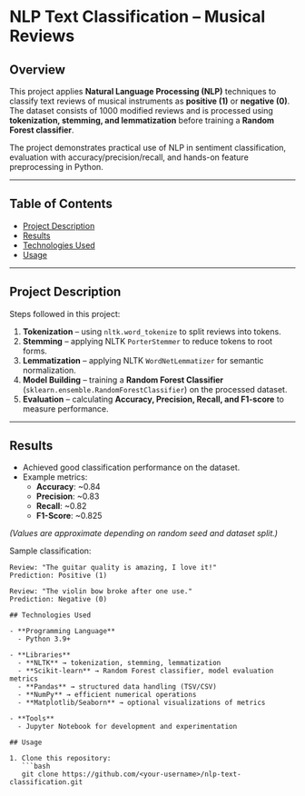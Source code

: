 # NLP Text Classification – Musical Reviews

## Overview

This project applies **Natural Language Processing (NLP)** techniques to classify text reviews of musical instruments as **positive (1)** or **negative (0)**.  
The dataset consists of 1000 modified reviews and is processed using **tokenization, stemming, and lemmatization** before training a **Random Forest classifier**.  

The project demonstrates practical use of NLP in sentiment classification, evaluation with accuracy/precision/recall, and hands-on feature preprocessing in Python.

---

## Table of Contents
- [Project Description](#project-description)
- [Results](#results)
- [Technologies Used](#technologies-used)
- [Usage](#usage)
---

## Project Description

Steps followed in this project:

1. **Tokenization** – using `nltk.word_tokenize` to split reviews into tokens.  
2. **Stemming** – applying NLTK `PorterStemmer` to reduce tokens to root forms.  
3. **Lemmatization** – applying NLTK `WordNetLemmatizer` for semantic normalization.  
4. **Model Building** – training a **Random Forest Classifier** (`sklearn.ensemble.RandomForestClassifier`) on the processed dataset.  
5. **Evaluation** – calculating **Accuracy, Precision, Recall, and F1-score** to measure performance.  

---

## Results

- Achieved good classification performance on the dataset.  
- Example metrics:  
  - **Accuracy**: ~0.84  
  - **Precision**: ~0.83  
  - **Recall**: ~0.82  
  - **F1-Score**: ~0.825  

*(Values are approximate depending on random seed and dataset split.)*

Sample classification:
```text
Review: "The guitar quality is amazing, I love it!"
Prediction: Positive (1)

Review: "The violin bow broke after one use."
Prediction: Negative (0)

## Technologies Used

- **Programming Language**
  - Python 3.9+

- **Libraries**
  - **NLTK** → tokenization, stemming, lemmatization  
  - **Scikit-learn** → Random Forest classifier, model evaluation metrics  
  - **Pandas** → structured data handling (TSV/CSV)  
  - **NumPy** → efficient numerical operations  
  - **Matplotlib/Seaborn** → optional visualizations of metrics  

- **Tools**
  - Jupyter Notebook for development and experimentation

## Usage

1. Clone this repository:
   ```bash
   git clone https://github.com/<your-username>/nlp-text-classification.git
